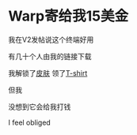 # Warp寄给我15美金

我在V2发帖说这个终端好用

有几十个人由我的链接下载

我解锁了[皮肤](## "不好看") 领了[T-shirt](## "好像从美国邮过来")

但我

没想到它会给我打钱

I feel obliged

